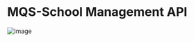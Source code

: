 # MQS-School Management API

![image](https://github.com/user-attachments/assets/f9bc8adc-d212-4133-8360-0cf2171d5a12)
